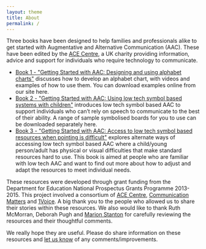 ```yaml
---
layout: theme
title: About
permalink: /
---
```


Three books have been designed to help families and professionals alike to get started with Augmentative and Alternative Communication (AAC). These have been edited by the [ACE Centre](http://acecentre.org.uk), a UK charity providing information, advice and support for individuals who require technology to communicate.

* [Book 1 - "Getting Started with AAC: Designing and using alphabet charts"](book1/) discusses how to develop an alphabet chart, with videos and examples of how to use them. You can download examples online from our site here.  
* [Book 2 - "Getting Started with AAC: Using low tech symbol based systems with children"](book2/) introduces low tech symbol based AAC to support individuals who can’t rely on speech to communicate to the best of their ability.  A range of sample symbolised boards for you to use can be downloaded separately here. 
* [Book 3 - "Getting Started with AAC: Access to low tech symbol based resources when pointing is difficult"](book3/) explores alternate ways of accessing low tech symbol based AAC where a child/young person/adult has physical or visual difficulties that make standard resources hard to use.  This book is aimed at people who are familiar with low tech AAC and want to find out more about how to adjust and adapt the resources to meet individual needs.

These resources were developed through grant funding from the Department for Education National Prospectus Grants Programme 2013-2015.  This project involved a consortium of [ACE Centre](http://acecentre.org.uk), [Communication Matters](http://www.communicationmatters.org.uk) and [1Voice](http://www.1voice.info).
A big thank you to the people who allowed us to share their stories within these resources.  We also would like to thank Ruth McMorran, Deborah Pugh and [Marion Stanton](http://candleaac.com) for carefully reviewing the resources and their thoughtful comments.  

We really hope they are useful. Please do share information on these resources and [let us know](http://acecentre.org.uk/contact-us) of any comments/improvements.

